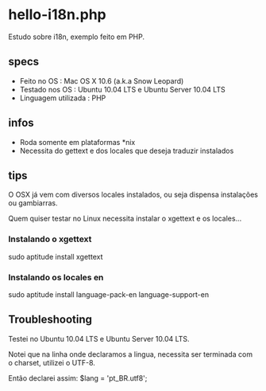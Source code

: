 hello-i18n.php
==============

Estudo sobre i18n, exemplo feito em PHP.


## specs
* Feito no OS : Mac OS X 10.6 (a.k.a Snow Leopard)
* Testado nos OS : Ubuntu 10.04 LTS e Ubuntu Server 10.04 LTS
* Linguagem utilizada : PHP


## infos
* Roda somente em plataformas *nix
* Necessita do gettext e dos locales que deseja traduzir instalados


## tips
O OSX já vem com diversos locales instalados, ou seja dispensa instalações ou gambiarras.

Quem quiser testar no Linux necessita instalar o xgettext e os locales...


### Instalando o xgettext
sudo aptitude install xgettext

### Instalando os locales en
sudo aptitude install language-pack-en language-support-en


## Troubleshooting
Testei no Ubuntu 10.04 LTS e Ubuntu Server 10.04 LTS.

Notei que na linha onde declaramos a lingua, necessita ser terminada com o charset, utilizei o UTF-8.

Então declarei assim: $lang = 'pt_BR.utf8';